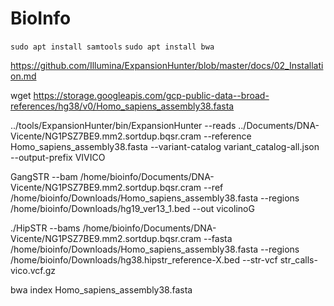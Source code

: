# BioInfo
```sudo apt install samtools```
```sudo apt install bwa```


https://github.com/Illumina/ExpansionHunter/blob/master/docs/02_Installation.md


wget https://storage.googleapis.com/gcp-public-data--broad-references/hg38/v0/Homo_sapiens_assembly38.fasta

../tools/ExpansionHunter/bin/ExpansionHunter --reads ../Documents/DNA-Vicente/NG1PSZ7BE9.mm2.sortdup.bqsr.cram --reference Homo_sapiens_assembly38.fasta  --variant-catalog variant_catalog-all.json  --output-prefix VIVICO

GangSTR --bam /home/bioinfo/Documents/DNA-Vicente/NG1PSZ7BE9.mm2.sortdup.bqsr.cram --ref /home/bioinfo/Downloads/Homo_sapiens_assembly38.fasta --regions /home/bioinfo/Downloads/hg19_ver13_1.bed --out vicolinoG

./HipSTR --bams /home/bioinfo/Documents/DNA-Vicente/NG1PSZ7BE9.mm2.sortdup.bqsr.cram --fasta /home/bioinfo/Downloads/Homo_sapiens_assembly38.fasta --regions /home/bioinfo/Downloads/hg38.hipstr_reference-X.bed --str-vcf str_calls-vico.vcf.gz



bwa index Homo_sapiens_assembly38.fasta

